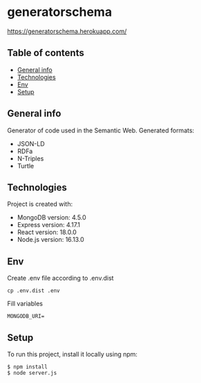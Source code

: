 # generatorschema
https://generatorschema.herokuapp.com/

## Table of contents
* [General info](#general-info)
* [Technologies](#technologies)
* [Env](#env)
* [Setup](#setup)

## General info
Generator of code used in the Semantic Web.
Generated formats:
* JSON-LD
* RDFa
* N-Triples
* Turtle
	
## Technologies
Project is created with:
* MongoDB version: 4.5.0
* Express version: 4.17.1
* React version: 18.0.0
* Node.js version: 16.13.0

## Env
Create .env file according to .env.dist 

```
cp .env.dist .env
```

Fill variables

```
MONGODB_URI=
```
	
## Setup
To run this project, install it locally using npm:

```
$ npm install
$ node server.js
```
